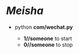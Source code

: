 # ___Meisha___

- python __com/wechat.py__

    - __1//someone__ to start
    - __0//someone__ to stop

